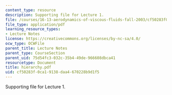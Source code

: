 ```yaml
---
content_type: resource
description: Supporting file for Lecture 1.
file: /courses/16-13-aerodynamics-of-viscous-fluids-fall-2003/cf50283f0ca19138daa4670228b9d1f5_hierarchy.pdf
file_type: application/pdf
learning_resource_types:
- Lecture Notes
license: https://creativecommons.org/licenses/by-nc-sa/4.0/
ocw_type: OCWFile
parent_title: Lecture Notes
parent_type: CourseSection
parent_uid: 75d54fc3-032c-35b4-49de-966608dbca41
resourcetype: Document
title: hierarchy.pdf
uid: cf50283f-0ca1-9138-daa4-670228b9d1f5
---
```

Supporting file for Lecture 1.